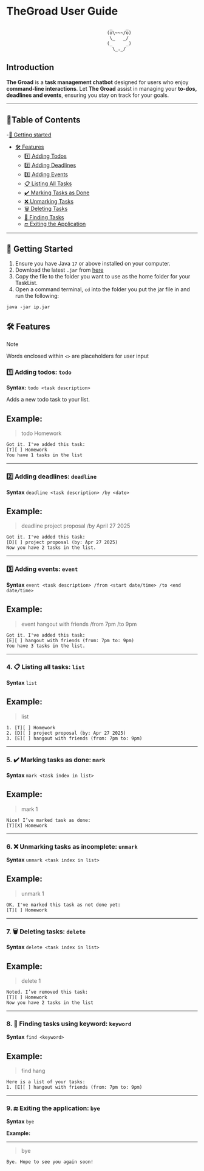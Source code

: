 # TheGroad User Guide

```
                                      _     _   
                                     (o\~~~/o)  
                                      \_   _/   
                                     (_     _)  
                                       \_._/

```


## Introduction
**The Groad** is a **task management chatbot** designed for users who enjoy **command-line interactions**. Let **The Groad** assist in managing your **to-dos, deadlines and events**, ensuring you stay on track for your goals.

---
## 📖Table of Contents
-[🚀 Getting started](#-getting-started)
- [🛠️ Features](#-features)
  - [1️⃣ Adding Todos](#1-adding-todos-todo)
  - [2️⃣ Adding Deadlines](#2-adding-deadlines-deadline)
  - [3️⃣ Adding Events](#3-adding-events-event)
  - [📋 Listing All Tasks](#4-listing-all-tasks-list)
  - [✔️ Marking Tasks as Done](#5-marking-tasks-as-done-mark)
  - [❌ Unmarking Tasks](#6-unmarking-tasks-as-incomplete-unmark)
  - [🗑️ Deleting Tasks](#7-deleting-tasks-delete)
  - [🔎 Finding Tasks](#8-finding-tasks-using-keyword-find)
  - [🔚 Exiting the Application](#9-exiting-the-application-bye)

---
## 🚀 Getting Started
1. Ensure you have Java `17` or above installed on your computer.
2. Download the latest `.jar` from [here](https://github.com/prathisttam/ip/releases)
3. Copy the file to the folder you want to use as the home folder for your TaskList.
4. Open a command terminal, `cd` into the folder you put the jar file in and run the following:
```
java -jar ip.jar
```

## 🛠️ Features

> [!NOTE]
> Words enclosed within `<>` are placeholders for user input

### ️1️⃣ Adding todos: **`todo`**

**Syntax:** `todo <task description>`

Adds a new todo task to your list.

**Example:**
--------------------------------------------------------------
> todo Homework

```
Got it. I've added this task:
[T][ ] Homework
You have 1 tasks in the list
```
--------------------------------------------------------------

### 2️⃣ Adding deadlines: **`deadline`**

**Syntax** `deadline <task description> /by <date>`

**Example:**
--------------------------------------------------------------
> deadline project proposal /by April 27 2025

```
Got it. I've added this task:
[D][ ] project proposal (by: Apr 27 2025)
Now you have 2 tasks in the list.
```
--------------------------------------------------------------

### 3️⃣ Adding events: **`event`**

**Syntax** `event <task description> /from <start date/time> /to <end date/time>`

**Example:**
--------------------------------------------------------------
> event hangout with friends /from 7pm /to 9pm

```
Got it. I've added this task:
[E][ ] hangout with friends (from: 7pm to: 9pm)
You have 3 tasks in the list.
```
--------------------------------------------------------------

### 4. 📋 Listing all tasks: **`list`**

**Syntax** `list`

**Example:**
--------------------------------------------------------------
> list

```
1. [T][ ] Homework
2. [D][ ] project proposal (by: Apr 27 2025)
3. [E][ ] hangout with friends (from: 7pm to: 9pm)
```
--------------------------------------------------------------

### 5. ✔️ Marking tasks as done: **`mark`**

**Syntax** `mark <task index in list>`

**Example:**
--------------------------------------------------------------
> mark 1

```
Nice! I’ve marked task as done:
[T][X] Homework
```
--------------------------------------------------------------

### 6. ❌ Unmarking tasks as incomplete: **`unmark`**

**Syntax** `unmark <task index in list>`

**Example:**
--------------------------------------------------------------
> unmark 1

```
OK, I've marked this task as not done yet:
[T][ ] Homework
```
--------------------------------------------------------------

### 7. 🗑️ Deleting tasks: **`delete`**

**Syntax** `delete <task index in list>`

**Example:**
--------------------------------------------------------------
> delete 1

```
Noted. I’ve removed this task:
[T][ ] Homework
Now you have 2 tasks in the list
```
--------------------------------------------------------------

### 8. 🔎 Finding tasks using keyword: **`keyword`**

**Syntax** `find <keyword>`

**Example:**
--------------------------------------------------------------
> find hang

```
Here is a list of your tasks:
1. [E][ ] hangout with friends (from: 7pm to: 9pm)
```
--------------------------------------------------------------

### 9. 🔚 Exiting the application: **`bye`**

**Syntax** `bye`

**Example:**
____________________________________________________________
> bye

```
Bye. Hope to see you again soon!
```